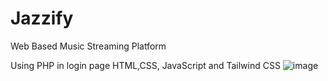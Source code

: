 # Jazzify
Web Based Music Streaming Platform

Using PHP in login page 
HTML,CSS, JavaScript and Tailwind CSS 
![image](https://github.com/user-attachments/assets/4d16c2f9-04f0-45dd-b50e-13505e4e0f8f)
